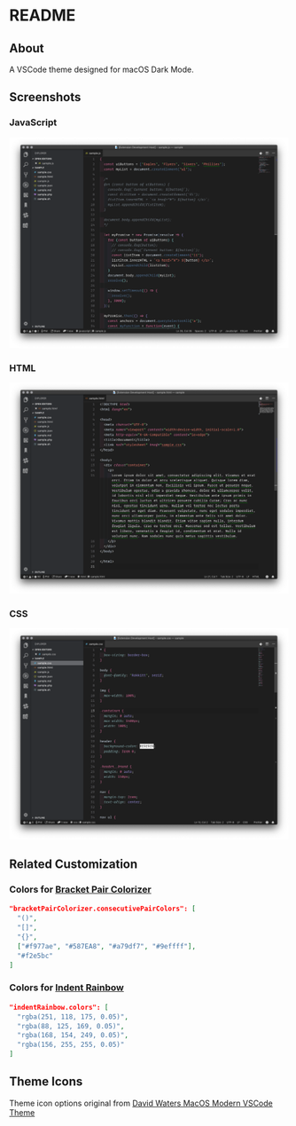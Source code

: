 # README

## About

A VSCode theme designed for macOS Dark Mode.

## Screenshots

### JavaScript

![JavaScript](images/sample-js.png)

### HTML

![HTML](images/sample-html.png)

### CSS

![CSS](images/sample-css.png)

## Related Customization

### Colors for [Bracket Pair Colorizer](https://marketplace.visualstudio.com/items?itemName=CoenraadS.bracket-pair-colorizer)

```json
"bracketPairColorizer.consecutivePairColors": [
  "()",
  "[]",
  "{}",
  ["#f977ae", "#587EA8", "#a79df7", "#9effff"],
  "#f2e5bc"
]
```

### Colors for [Indent Rainbow](https://marketplace.visualstudio.com/items?itemName=oderwat.indent-rainbow)

```json
"indentRainbow.colors": [
  "rgba(251, 118, 175, 0.05)",
  "rgba(88, 125, 169, 0.05)",
  "rgba(168, 154, 249, 0.05)",
  "rgba(156, 255, 255, 0.05)"
]
```

## Theme Icons

Theme icon options original from [David Waters MacOS Modern VSCode Theme](https://github.com/davidbwaters/macos-modern-vscode-theme)